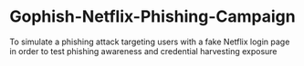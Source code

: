 # Gophish-Netflix-Phishing-Campaign
To simulate a phishing attack targeting users with a fake Netflix login page in order to test phishing awareness and credential harvesting exposure
